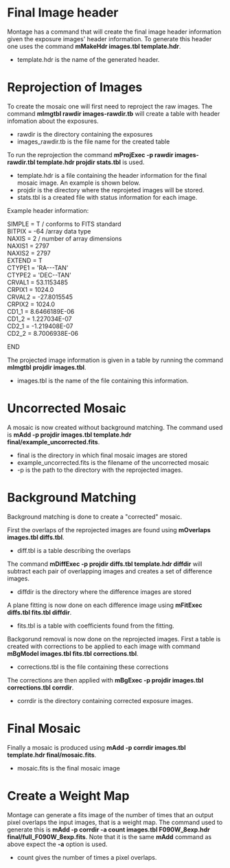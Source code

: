 # Final Image header
Montage has a command that will create the final image header information given the exposure images' header information. To generate this header one uses the command **mMakeHdr images.tbl template.hdr**. 

* template.hdr is the name of the generated header.

# Reprojection of Images

To create the mosaic one will first need to reproject the raw images. The command **mImgtbl rawdir images-rawdir.tb** will create a table with header infomation about the exposures.

* rawdir is the directory containing the exposures
* images_rawdir.tb is the file name for the created table

To run the reprojection the command **mProjExec -p rawdir images-rawdir.tbl template.hdr projdir stats.tbl** is used.

* template.hdr is a file containing the header information for the final mosaic image. An example is shown below.
* projdir is the directory where the reprojeted images will be stored.
* stats.tbl is a created file with status information for each image.

Example header information:

SIMPLE =          T / conforms to FITS standard  
BITPIX =           -64 /array data type   
NAXIS =            2 / number of array dimensions   
NAXIS1 =          2797  
NAXIS2 =          2797  
EXTEND =         T  
CTYPE1 =  'RA---TAN'  
CTYPE2 =  'DEC--TAN'  
CRVAL1 =      53.1153485  
CRPIX1 =       1024.0   
CRVAL2 =      -27.8015545   
CRPIX2 =      1024.0   
CD1_1 =        8.6466189E-06   
CD1_2 =       1.227034E-07   
CD2_1 =       -1.219408E-07  
CD2_2 =       8.7006938E-06   

END

The projected image information is given in a table by running the command **mImgtbl projdir images.tbl**.

* images.tbl is the name of the file containing this information.

# Uncorrected Mosaic

A mosaic is now created without background matching. The command used is **mAdd -p projdir images.tbl template.hdr final/example_uncorrected.fits**.

* final is the directory in which final mosaic images are stored
* example_uncorrected.fits is the filename of the uncorrected mosaic
* -p is the path to the directory with the reprojected images.

# Background Matching

Background matching is done to create a "corrected" mosaic.

First the overlaps of the reprojected images are found using **mOverlaps images.tbl diffs.tbl**.

* diff.tbl is a table describing the overlaps

The command **mDiffExec -p projdir diffs.tbl template.hdr diffdir** will subtract each pair of overlapping images and creates a set of difference images.

* diffdir is the directory where the difference images are stored

A plane fitting is now done on each difference image using **mFitExec diffs.tbl fits.tbl diffdir**.

* fits.tbl is a table with coefficients found from the fitting.

Backgorund removal is now done on the reprojected images. First a table is created with corrections to be applied to each image with command **mBgModel images.tbl fits.tbl corrections.tbl**.

* corrections.tbl is the file containing these corrections

The corrections are then applied with **mBgExec -p projdir images.tbl corrections.tbl corrdir**.

* corrdir is the directory containing corrected exposure images.

# Final Mosaic

Finally a mosaic is produced using **mAdd -p corrdir images.tbl template.hdr final/mosaic.fits**.

* mosaic.fits is the final mosaic image

# Create a Weight Map

Montage can generate a fits image of the number of times that an output pixel overlaps the input images, that is a weight map. The command used to generate this is **mAdd -p corrdir -a count images.tbl F090W_8exp.hdr final/full_F090W_8exp.fits**. 
Note that it is the same **mAdd** command as above expect the **-a** option is used. 

* count gives the number of times a pixel overlaps.